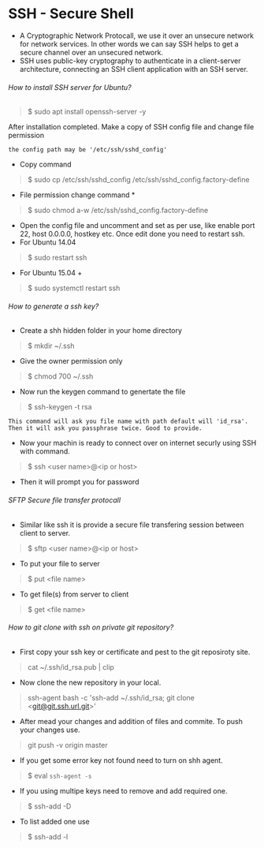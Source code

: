 # SSH - Secure Shell 
* A Cryptographic Network Protocall, we use it over an unsecure network for network services. In other words we can say SSH helps to get a secure channel over an unsecured network.
* SSH uses public-key cryptography to authenticate in a client-server architecture, connecting an SSH client application with an SSH server.


###### How to install SSH server for Ubuntu?
> $ sudo apt install openssh-server -y

After installation completed. Make a copy of SSH config file and change file permission
```
the config path may be '/etc/ssh/sshd_config'
```
* Copy command 
> $ sudo cp /etc/ssh/sshd_config /etc/ssh/sshd_config.factory-define
* File permission change command *
> $ sudo chmod a-w /etc/ssh/sshd_config.factory-define

* Open the config file and uncomment and set as per use, like enable port 22, host 0.0.0.0, hostkey etc. Once edit done you need to restart ssh.
* For Ubuntu 14.04 
> $ sudo restart ssh
* For Ubuntu 15.04 + 
> $ sudo systemctl restart ssh


###### How to generate a ssh key?
* Create a shh hidden folder in your home directory 
> $ mkdir ~/.ssh
* Give the owner permission only 
> $ chmod 700 ~/.ssh
* Now run the keygen command to genertate the file 
> $ ssh-keygen -t rsa
```
This command will ask you file name with path default will 'id_rsa'.
Then it will ask you passphrase twice. Good to provide.
```

* Now your machin is ready to connect over on internet securly using SSH with command.
> $ ssh \<user name\>@\<ip or host\>
* Then it will prompt you for password 


###### SFTP Secure file transfer protocall

* Similar like ssh it is provide a secure file transfering session between client to server.
> $ sftp \<user name\>@\<ip or host\>

* To put your file to server 
> $ put \<file name\>

* To get file(s) from server to client 
> $ get \<file name\>


###### How to git clone with ssh on private git repository?

* First copy your ssh key or certificate and pest to the git reposiroty site.
> cat ~/.ssh/id_rsa.pub | clip

* Now clone the new repository in your local.
> ssh-agent bash -c 'ssh-add ~/.ssh/id_rsa; git clone \<git@git.ssh.url.git\>'

* After mead your changes and addition of files and commite. To push your changes use.
> git push -v origin master

* If you get some error key not found need to turn on shh agent.
> $ eval `ssh-agent -s`

* If you using multipe keys need to remove and add required one.
> $ ssh-add -D 

* To list added one use
> $ ssh-add -l
